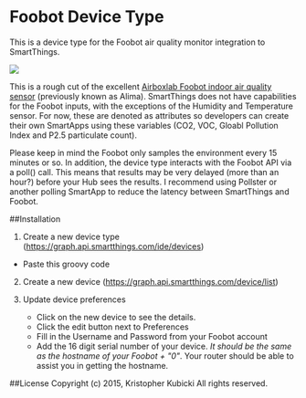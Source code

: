 # Foobot Device Type
This is a device type for the Foobot air quality monitor integration to SmartThings.  

<img src='https://cloud.githubusercontent.com/assets/478212/10330763/641cb914-6c95-11e5-9196-2c0e187ac426.jpg'>

This is a rough cut of the excellent <a href='http://www.amazon.com/Foobot-Indoor-Air-Quality-Monitor/dp/B00XI32QYE'>Airboxlab Foobot indoor air quality sensor</a> (previously known as Alima).  SmartThings does not have capabilities for the Foobot inputs, with the exceptions of the Humidity and Temperature sensor.  For now, these are denoted as attributes so developers can create their own SmartApps using these variables (CO2, VOC, Gloabl Pollution Index and P2.5 particulate count).  

Please keep in mind the Foobot only samples the environment every 15 minutes or so.  In addition, the device type interacts with the Foobot API via a poll() call.  This means that results may be very delayed (more than an hour?) before your Hub sees the results.  I recommend using Pollster or another polling SmartApp to reduce the latency between SmartThings and Foobot.

##Installation

1. Create a new device type (https://graph.api.smartthings.com/ide/devices)
  * Paste this groovy code

2. Create a new device (https://graph.api.smartthings.com/device/list)
 
3. Update device preferences
    * Click on the new device to see the details.
    * Click the edit button next to Preferences
    * Fill in the Username and Password from your Foobot account
    * Add the 16 digit serial number of your device.  *It should be the same as the hostname of your Foobot + "0"*.  Your router should be able to assist you in getting the hostname. 

##License 
Copyright (c) 2015, Kristopher Kubicki
All rights reserved.
